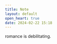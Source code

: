 ```yaml
---
title: Note
layout: default
open_heart: true
date: 2024-02-22 15:18
---
```


romance is debilitating. 
